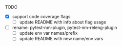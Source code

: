 TODO

- [x] support code coverage flags
  - [ ] update README with info about flag usage
- [ ] rename: pytest-nm-plugin, pytest-nm-releng-plugin
  - [ ] update env var names/prefix
  - [ ] update README with new name/env vars
